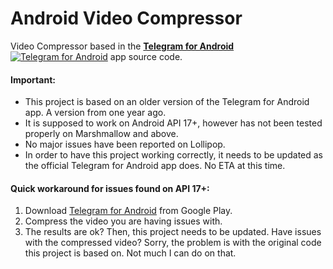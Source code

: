 # Android Video Compressor

Video Compressor based in the [**Telegram for Android**](https://github.com/DrKLO/Telegram) [![Telegram for Android](https://raw.githubusercontent.com/lalongooo/VideoCompressor/master/images/ic_launcher.png)](https://github.com/DrKLO/Telegram) app source code.

#### Important:

* This project is based on an older version of the Telegram for Android app. A version from one year ago.
* It is supposed to work on Android API 17+, however has not been tested properly on Marshmallow and above.
* No major issues have been reported on Lollipop.
* In order to have this project working correctly, it needs to be  updated as the official Telegram for Android app does. No ETA at this time.

#### Quick workaround for issues found on API 17+:
1. Download [Telegram for Android](https://play.google.com/store/apps/details?id=org.telegram.messenger) from Google Play.
2. Compress the video you are having issues with.
3. The results are ok? Then, this project needs to be updated. Have issues with the compressed video? Sorry, the problem is with the original code this project is based on. Not much I can do on that.
